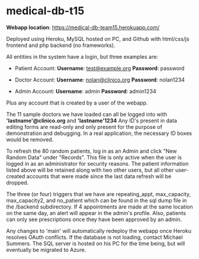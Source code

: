 # medical-db-t15

**Webapp location**: https://medical-db-team15.herokuapp.com/

Deployed using Heroku, MySQL hosted on PC, and Github with html/css/js frontend and php backend (no frameworks).

All entities in the system have a login, but three examples are:
- Patient Account:
**Username**: test@example.org
**Password**: password

- Doctor Account:
**Username**: nolan@clinico.org
**Password**: nolan1234

- Admin Account:
**Username**: admin
**Password**: admin1234

Plus any account that is created by a user of the webapp.

The 11 sample doctors we have loaded can all be logged into with **'lastname'@clinico.org** and **'lastname'1234**
Any ID's present in data editing forms are read-only and only present for the purpose of demonstration and debugging. In a real application, the necessary ID boxes would be removed.

To refresh the 80 random patients, log in as an Admin and click "New Random Data" under "Records". This file is only active when the user is logged in as an administrator for security reasons. The patient information listed above will be retained along with two other users, but all other user-created accounts that were made since the last data refresh will be dropped.

The three (or four) triggers that we have are repeating_appt, max_capacity, max_capacity2, and no_patient which can be found in the sql dump file in the /backend subdirectory. If 4 appointments are made at the same location on the same day, an alert will appear in the admin's profile. Also, patients can only see prescriptions once they have been approved by an admin. 

Any changes to 'main' will automatically redeploy the webapp once Heroku resolves OAuth conflicts.
If the database is not loading, contact Michael Summers. The SQL server is hosted on his PC for the time being, but will eventually be migrated to Azure.
